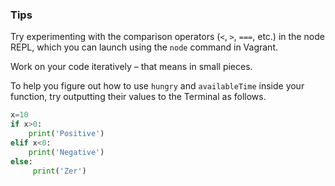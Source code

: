 ### Tips

Try experimenting with the comparison operators (`<`, `>`, `===`, etc.) in the node REPL, which you can launch using the `node` command in Vagrant.

Work on your code iteratively – that means in small pieces. 

To help you figure out how to use `hungry` and `availableTime` inside your function, try outputting their values to the Terminal as follows.

```python
x=10
if x>0:
    print('Positive')
elif x<0:
    print('Negative')
else:
     print('Zer')

```
